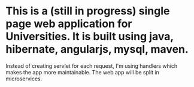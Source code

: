 # This is a (still in progress) single page web application for Universities. It is built using java, hibernate, angularjs, mysql, maven.
Instead of creating servlet for each request, I'm using handlers which makes the app more maintainable.
The web app will be split in microservices.
